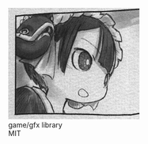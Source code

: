 ![maru](https://raw.githubusercontent.com/extrasharp/maru/master/maru.png "maru")  
game/gfx library  
MIT  

